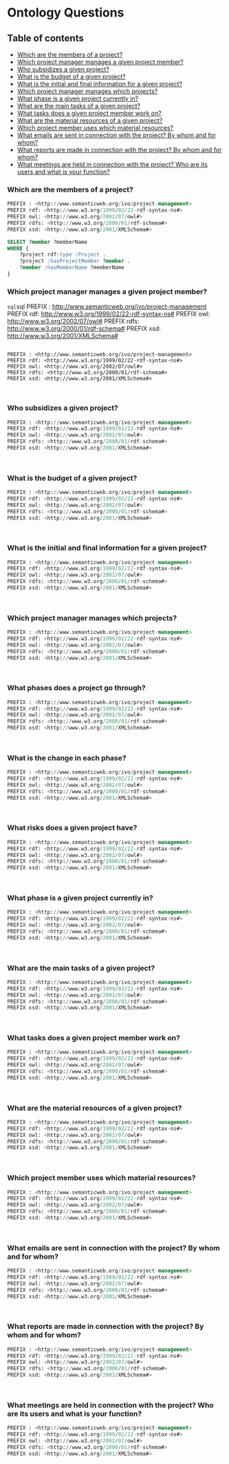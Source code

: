 # Ontology Questions

## Table of contents
- [Which are the members of a project?](#wchich-are-the-members-of-a-project)
- [Which project manager manages a given project member?](#which-project-manager-manages-a-given-project-member)
- [Who subsidizes a given project?](#who-subsidizes-a-given-project)
- [What is the budget of a given project?](#what-is-the-budget-of-a-given-project)
- [What is the initial and final information for a given project?](#what-is-the-initial-and-final-information-for-a-given-project)
- [Which project manager manages which projects?](#which-project-manager-manages-which-projects)
- [What phase is a given project currently in?](#what-phase-is-a-given-project-currently-in)
- [What are the main tasks of a given project?](#what-are-the-main-tasks-of-a-given-project)
- [What tasks does a given project member work on?](#what-tasks-does-a-given-project-member-work-on)
- [What are the material resources of a given project?](#what-are-the-material-resources-of-a-given-project)
- [Which project member uses which material resources?](#which-project-member-uses-which-material-resources)
- [What emails are sent in connection with the project? By whom and for whom?](#what-emails-are-sent-in-connection-with-the-project-by-whom-and-for-whom)
- [What reports are made in connection with the project? By whom and for whom?](#what-reports-are-made-in-connection-with-the-project-by-whom-and-for-whom)
- [What meetings are held in connection with the project? Who are its users and what is your function?](#what-meetings-are-held-in-connection-with-the-project-who-are-its-users-and-what-is-your-function)

### Which are the members of a project?
```sql
PREFIX : <http://www.semanticweb.org/ivo/project-management>
PREFIX rdf: <http://www.w3.org/1999/02/22-rdf-syntax-ns#>
PREFIX owl: <http://www.w3.org/2002/07/owl#>
PREFIX rdfs: <http://www.w3.org/2000/01/rdf-schema#>
PREFIX xsd: <http://www.w3.org/2001/XMLSchema#>

SELECT ?member ?memberName
WHERE {
    ?project rdf:type :Project .
    ?project :hasProjectMember ?member .
    ?member :hasMemberName ?memberName
} 
```

### Which project manager manages a given project member?
```sql```sql
PREFIX : <http://www.semanticweb.org/ivo/project-management>
PREFIX rdf: <http://www.w3.org/1999/02/22-rdf-syntax-ns#>
PREFIX owl: <http://www.w3.org/2002/07/owl#>
PREFIX rdfs: <http://www.w3.org/2000/01/rdf-schema#>
PREFIX xsd: <http://www.w3.org/2001/XMLSchema#>

 
```

PREFIX : <http://www.semanticweb.org/ivo/project-management>
PREFIX rdf: <http://www.w3.org/1999/02/22-rdf-syntax-ns#>
PREFIX owl: <http://www.w3.org/2002/07/owl#>
PREFIX rdfs: <http://www.w3.org/2000/01/rdf-schema#>
PREFIX xsd: <http://www.w3.org/2001/XMLSchema#>

 
```

### Who subsidizes a given project?
```sql
PREFIX : <http://www.semanticweb.org/ivo/project-management>
PREFIX rdf: <http://www.w3.org/1999/02/22-rdf-syntax-ns#>
PREFIX owl: <http://www.w3.org/2002/07/owl#>
PREFIX rdfs: <http://www.w3.org/2000/01/rdf-schema#>
PREFIX xsd: <http://www.w3.org/2001/XMLSchema#>

 
```

### What is the budget of a given project?
```sql
PREFIX : <http://www.semanticweb.org/ivo/project-management>
PREFIX rdf: <http://www.w3.org/1999/02/22-rdf-syntax-ns#>
PREFIX owl: <http://www.w3.org/2002/07/owl#>
PREFIX rdfs: <http://www.w3.org/2000/01/rdf-schema#>
PREFIX xsd: <http://www.w3.org/2001/XMLSchema#>

 
```

### What is the initial and final information for a given project?
```sql
PREFIX : <http://www.semanticweb.org/ivo/project-management>
PREFIX rdf: <http://www.w3.org/1999/02/22-rdf-syntax-ns#>
PREFIX owl: <http://www.w3.org/2002/07/owl#>
PREFIX rdfs: <http://www.w3.org/2000/01/rdf-schema#>
PREFIX xsd: <http://www.w3.org/2001/XMLSchema#>

 
```

### Which project manager manages which projects?
```sql
PREFIX : <http://www.semanticweb.org/ivo/project-management>
PREFIX rdf: <http://www.w3.org/1999/02/22-rdf-syntax-ns#>
PREFIX owl: <http://www.w3.org/2002/07/owl#>
PREFIX rdfs: <http://www.w3.org/2000/01/rdf-schema#>
PREFIX xsd: <http://www.w3.org/2001/XMLSchema#>

 
```

### What phases does a project go through?
```sql
PREFIX : <http://www.semanticweb.org/ivo/project-management>
PREFIX rdf: <http://www.w3.org/1999/02/22-rdf-syntax-ns#>
PREFIX owl: <http://www.w3.org/2002/07/owl#>
PREFIX rdfs: <http://www.w3.org/2000/01/rdf-schema#>
PREFIX xsd: <http://www.w3.org/2001/XMLSchema#>

 
```

### What is the change in each phase?
```sql
PREFIX : <http://www.semanticweb.org/ivo/project-management>
PREFIX rdf: <http://www.w3.org/1999/02/22-rdf-syntax-ns#>
PREFIX owl: <http://www.w3.org/2002/07/owl#>
PREFIX rdfs: <http://www.w3.org/2000/01/rdf-schema#>
PREFIX xsd: <http://www.w3.org/2001/XMLSchema#>

 
```

### What risks does a given project have?
```sql
PREFIX : <http://www.semanticweb.org/ivo/project-management>
PREFIX rdf: <http://www.w3.org/1999/02/22-rdf-syntax-ns#>
PREFIX owl: <http://www.w3.org/2002/07/owl#>
PREFIX rdfs: <http://www.w3.org/2000/01/rdf-schema#>
PREFIX xsd: <http://www.w3.org/2001/XMLSchema#>

 
```

### What phase is a given project currently in?
```sql
PREFIX : <http://www.semanticweb.org/ivo/project-management>
PREFIX rdf: <http://www.w3.org/1999/02/22-rdf-syntax-ns#>
PREFIX owl: <http://www.w3.org/2002/07/owl#>
PREFIX rdfs: <http://www.w3.org/2000/01/rdf-schema#>
PREFIX xsd: <http://www.w3.org/2001/XMLSchema#>

 
```

### What are the main tasks of a given project?
```sql
PREFIX : <http://www.semanticweb.org/ivo/project-management>
PREFIX rdf: <http://www.w3.org/1999/02/22-rdf-syntax-ns#>
PREFIX owl: <http://www.w3.org/2002/07/owl#>
PREFIX rdfs: <http://www.w3.org/2000/01/rdf-schema#>
PREFIX xsd: <http://www.w3.org/2001/XMLSchema#>

 
```

### What tasks does a given project member work on?
```sql
PREFIX : <http://www.semanticweb.org/ivo/project-management>
PREFIX rdf: <http://www.w3.org/1999/02/22-rdf-syntax-ns#>
PREFIX owl: <http://www.w3.org/2002/07/owl#>
PREFIX rdfs: <http://www.w3.org/2000/01/rdf-schema#>
PREFIX xsd: <http://www.w3.org/2001/XMLSchema#>

 
```

### What are the material resources of a given project?
```sql
PREFIX : <http://www.semanticweb.org/ivo/project-management>
PREFIX rdf: <http://www.w3.org/1999/02/22-rdf-syntax-ns#>
PREFIX owl: <http://www.w3.org/2002/07/owl#>
PREFIX rdfs: <http://www.w3.org/2000/01/rdf-schema#>
PREFIX xsd: <http://www.w3.org/2001/XMLSchema#>

 
```

### Which project member uses which material resources?
```sql
PREFIX : <http://www.semanticweb.org/ivo/project-management>
PREFIX rdf: <http://www.w3.org/1999/02/22-rdf-syntax-ns#>
PREFIX owl: <http://www.w3.org/2002/07/owl#>
PREFIX rdfs: <http://www.w3.org/2000/01/rdf-schema#>
PREFIX xsd: <http://www.w3.org/2001/XMLSchema#>

 
```

### What emails are sent in connection with the project? By whom and for whom?
```sql
PREFIX : <http://www.semanticweb.org/ivo/project-management>
PREFIX rdf: <http://www.w3.org/1999/02/22-rdf-syntax-ns#>
PREFIX owl: <http://www.w3.org/2002/07/owl#>
PREFIX rdfs: <http://www.w3.org/2000/01/rdf-schema#>
PREFIX xsd: <http://www.w3.org/2001/XMLSchema#>

 
```

### What reports are made in connection with the project? By whom and for whom?
```sql
PREFIX : <http://www.semanticweb.org/ivo/project-management>
PREFIX rdf: <http://www.w3.org/1999/02/22-rdf-syntax-ns#>
PREFIX owl: <http://www.w3.org/2002/07/owl#>
PREFIX rdfs: <http://www.w3.org/2000/01/rdf-schema#>
PREFIX xsd: <http://www.w3.org/2001/XMLSchema#>

 
```

### What meetings are held in connection with the project? Who are its users and what is your function?
```sql
PREFIX : <http://www.semanticweb.org/ivo/project-management>
PREFIX rdf: <http://www.w3.org/1999/02/22-rdf-syntax-ns#>
PREFIX owl: <http://www.w3.org/2002/07/owl#>
PREFIX rdfs: <http://www.w3.org/2000/01/rdf-schema#>
PREFIX xsd: <http://www.w3.org/2001/XMLSchema#>

 
```

